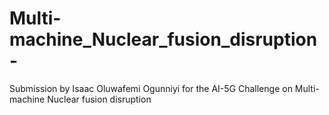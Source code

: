 # Multi-machine_Nuclear_fusion_disruption-
Submission by Isaac Oluwafemi Ogunniyi for the AI-5G Challenge on Multi-machine Nuclear fusion disruption
